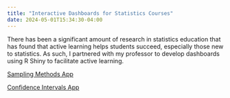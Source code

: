 ```yaml
---
title: "Interactive Dashboards for Statistics Courses"
date: 2024-05-01T15:34:30-04:00
---
```


There has been a significant amount of research in statistics education that has found that active learning helps students succeed, especially those new to statistics. As such, I partnered with my professor to develop dashboards using R Shiny to facilitate active learning. 

<a href="https://dxynkj-andrea-zantek.shinyapps.io/SamplingMethods/">Sampling Methods App</a>

<a href="https://dxynkj-andrea-zantek.shinyapps.io/ConfidenceIntervals/">Confidence Intervals App</a>

